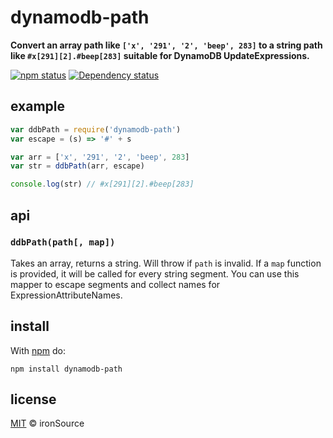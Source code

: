 # dynamodb-path

**Convert an array path like `['x', '291', '2', 'beep', 283]` to a string path like `#x[291][2].#beep[283]` suitable for DynamoDB UpdateExpressions.**

[![npm status](http://img.shields.io/npm/v/dynamodb-path.svg?style=flat-square)](https://www.npmjs.org/package/dynamodb-path) [![Dependency status](https://img.shields.io/david/vweevers/node-dynamodb-path.svg?style=flat-square)](https://david-dm.org/vweevers/node-dynamodb-path)

## example

```js
var ddbPath = require('dynamodb-path')
var escape = (s) => '#' + s

var arr = ['x', '291', '2', 'beep', 283]
var str = ddbPath(arr, escape)

console.log(str) // #x[291][2].#beep[283]
```

## api

### `ddbPath(path[, map])`

Takes an array, returns a string. Will throw if `path` is invalid. If a `map` function is provided, it will be called for every string segment. You can use this mapper to escape segments and collect names for ExpressionAttributeNames.

## install

With [npm](https://npmjs.org) do:

```
npm install dynamodb-path
```

## license

[MIT](http://opensource.org/licenses/MIT) © ironSource
